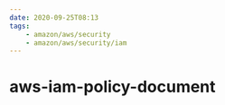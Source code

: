```yaml
---
date: 2020-09-25T08:13
tags:
    - amazon/aws/security
    - amazon/aws/security/iam
---
```


# aws-iam-policy-document

